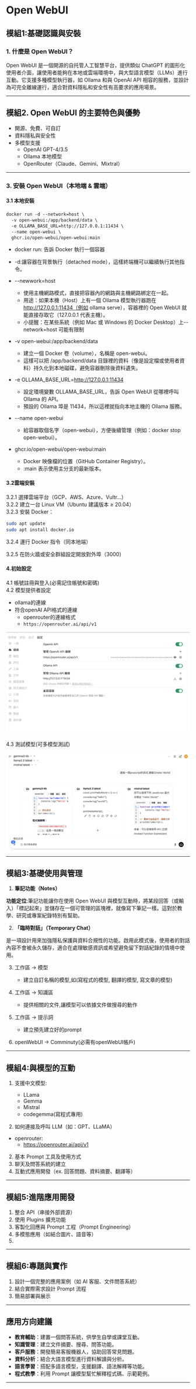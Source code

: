 


# Open WebUI
## 模組1:基礎認識與安裝

### 1. 什麼是 Open WebUI？
Open WebUI 是一個開源的自托管人工智慧平台，提供類似 ChatGPT 的圖形化使用者介面，讓使用者能夠在本地或雲端環境中，與大型語言模型（LLMs）進行互動。它支援多種模型執行器，如 Ollama 和與 OpenAI API 相容的服務，並設計為可完全離線運行，適合對資料隱私和安全性有高要求的應用場景。

---

## 模組2. Open WebUI 的主要特色與優勢
- 開源、免費、可自訂
-  資料隱私與安全性
-  多模型支援
	-  OpenAI GPT-4/3.5
	-  Ollama 本地模型
	-  OpenRouter（Claude、Gemini、Mixtral）

---

### 3. 安裝 Open WebUI（本地端 & 雲端）
#### 3.1 本地安裝

```bash
docker run -d --network=host \
  -v open-webui:/app/backend/data \
  -e OLLAMA_BASE_URL=http://127.0.0.1:11434 \
  --name open-webui \
  ghcr.io/open-webui/open-webui:main
```

- docker run: 告訴 Docker 執行一個容器
- -d:讓容器在背景執行（detached mode），這樣終端機可以繼續執行其他指令。
- --newwork=host
	- 使用主機網路模式，直接把容器內的網路與主機網路綁定在一起。
	- 用途：如果本機（Host）上有一個 Ollama 模型執行器跑在 http://127.0.0.1:11434（例如 ollama serve），容器裡的 Open WebUI 就能直接存取它（127.0.0.1 代表主機）。
	- 小提醒：在某些系統（例如 Mac 或 Windows 的 Docker Desktop）上--network=host 可能有限制
- -v open-webui:/app/backend/data
	- 建立一個 Docker 卷（volume），名稱是 open-webui。
	- 這樣可以把 /app/backend/data 目錄裡的資料（像是設定檔或使用者資料）持久化到本地磁碟，避免容器刪除後資料遺失。

- -e OLLAMA_BASE_URL=http://127.0.0.1:11434
	-  設定環境變數 OLLAMA_BASE_URL，告訴 Open WebUI 從哪裡呼叫 Ollama 的 API。
	-  預設的 Ollama 埠是 11434，所以這裡就指向本地主機的 Ollama 服務。
- --name open-webui
	- 給容器取個名字（open-webui），方便後續管理（例如：docker stop open-webui）。
- ghcr.io/open-webui/open-webui:main
	- Docker 映像檔的位置（GitHub Container Registry）。
	- :main 表示使用主分支的最新版本。

#### 3.2雲端安裝
3.2.1 選擇雲端平台（GCP、AWS、Azure、Vultr…）  
3.2.2 建立一台 Linux VM（Ubuntu 建議版本 ≥ 20.04）  
3.2.3 安裝 Docker：  

```bash
sudo apt update
sudo apt install docker.io
```

3.2.4 運行 Docker 指令（同本地端）

3.2.5 在防火牆或安全群組設定開放對外埠（3000）



#### 4.初始設定
4.1 帳號註冊與登入(必需記住帳號和密碼)   
4.2 模型提供者設定  
- ollama的連線
- 符合openAI API格式的連線  
	- openrouter的連線格式 
	- `https://openrouter.ai/api/v1`

![](./images/pic1.png)

4.3 測試模型(可多模型測試)

![](./images/pic2.png)


---

## 模組3:基礎使用與管理

1. **筆記功能（Notes）**

**功能定位**:筆記功能讓你在使用 Open WebUI 與模型互動時，將某段回答（或輸入）「標記起來」並儲存在一個可管理的區塊裡，就像寫下筆記一樣。這對於教學、研究或專案紀錄特別有幫助。

2. **「臨時對話」（Temporary Chat）** 

是一項設計用來加強隱私保護與資料合規性的功能。啟用此模式後，使用者的對話內容不會被永久儲存，適合在處理敏感資訊或希望避免留下對話紀錄的情境中使用。


3. 工作區 -> 模型
	- 建立自訂名稱的模型,如(寫程式的模型, 翻譯的模型, 寫文章的模型)

4. 工作區 -> 知識區
	- 提供相關的文件,讓模型可以依據文件做搜尋的動作

5. 工作區 -> 提示詞
	- 建立預先建立好的prompt

6. openWebUI -> Comminuty(必需有openWebUI帳戶)

---

## 模組4:與模型的互動

1. 支援中文模型:
	- LLama
	- Gemma
	- Mistral
	- codegemma(寫程式專用)

1. 如何連接及呼叫 LLM（如：GPT、LLaMA）

- openrouter:
	- https://openrouter.ai/api/v1
2. 基本 Prompt 工具及使用方式
3. 聊天及問答系統的建立
4. 互動式應用開發（ex. 回答問題、資料摘要、翻譯等）

---

## 模組5:進階應用開發

1. 整合 API（串接外部資源）
2. 使用 Plugins 擴充功能
3. 客製化回應與 Prompt 工程（Prompt Engineering）
4. 多模態應用（如結合圖片、語音等）
5. 
---
## 模組6:專題與實作

1. 設計一個完整的應用案例（如 AI 客服、文件問答系統）
2. 結合實際需求設計 Prompt 流程
3. 簡易部署與展示

---


## **應用方向建議**

- **教育輔助**：建置一個問答系統，供學生自學或課堂互動。
- **知識管理**：建立文件摘要、搜尋、問答功能。
- **客戶服務**：開發簡易客服機器人，協助回答常見問題。
- **資料分析**：結合大語言模型進行資料解讀與分析。
- **語言學習**：搭配多語言模型，支援翻譯、語法解釋等功能。
- **程式教學**：利用 Prompt 讓模型幫忙解釋程式碼、示範範例。

---
